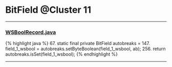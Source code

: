 # BitField @Cluster 11

***

### [WSBoolRecord.java](https://searchcode.com/codesearch/view/15642487/)
{% highlight java %}
67. static final private BitField autobreaks          =
147.     field_1_wsbool = autobreaks.setByteBoolean(field_1_wsbool, ab);
256.     return autobreaks.isSet(field_1_wsbool);
{% endhighlight %}

***

